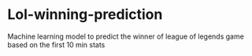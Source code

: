 # Lol-winning-prediction
Machine learning model to predict the winner of league of legends game based on the first 10 min stats
